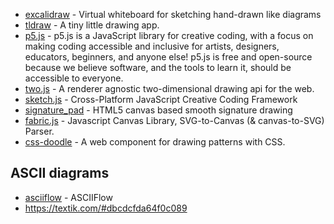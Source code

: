 - [excalidraw](https://github.com/excalidraw/excalidraw) - Virtual whiteboard for sketching hand-drawn like diagrams
- [tldraw](https://github.com/tldraw/tldraw) - A tiny little drawing app.
- [p5.js](https://github.com/processing/p5.js) - p5.js is a JavaScript library for creative coding, with a focus on making coding accessible and inclusive for artists, designers, educators, beginners, and anyone else! p5.js is free and open-source because we believe software, and the tools to learn it, should be accessible to everyone.
- [two.js](https://github.com/jonobr1/two.js) - A renderer agnostic two-dimensional drawing api for the web.
- [sketch.js](https://github.com/soulwire/sketch.js) - Cross-Platform JavaScript Creative Coding Framework
- [signature_pad](https://github.com/szimek/signature_pad) - HTML5 canvas based smooth signature drawing
- [fabric.js](https://github.com/fabricjs/fabric.js) - Javascript Canvas Library, SVG-to-Canvas (& canvas-to-SVG) Parser.
- [css-doodle](https://github.com/css-doodle/css-doodle) - A web component for drawing patterns with CSS.

## ASCII diagrams

- [asciiflow](https://github.com/lewish/asciiflow) - ASCIIFlow
- https://textik.com/#dbcdcfda64f0c089
